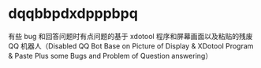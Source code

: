 # dqqbbpdxdpppbpq
 有些 bug 和回答问题时有点问题的基于 xdotool 程序和屏幕画面以及粘贴的残废 QQ 机器人（Disabled QQ Bot Base on Picture of Display & XDotool Program & Paste Plus some Bugs and Problem of Question answering）
